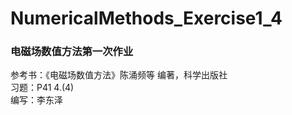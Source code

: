 # NumericalMethods_Exercise1_4
### 电磁场数值方法第一次作业

参考书：《电磁场数值方法》陈涌频等 编著，科学出版社  
习题：P41 4.(4)  
编写：李东泽
